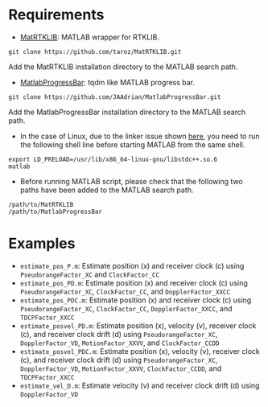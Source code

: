 # Requirements
- [MatRTKLIB](https://github.com/taroz/MatRTKLIB):
MATLAB wrapper for RTKLIB.
```shell
git clone https://github.com/taroz/MatRTKLIB.git
```
Add the MatRTKLIB installation directory to the MATLAB search path.
- [MatlabProgressBar](https://github.com/JAAdrian/MatlabProgressBar):
tqdm like MATLAB progress bar.
```shell
git clone https://github.com/JAAdrian/MatlabProgressBar.git
```
Add the MatlabProgressBar installation directory to the MATLAB search path.

- In the case of Linux, due to the linker issue shown [here](https://github.com/borglab/gtsam/blob/develop/matlab/README.md), you need to run the following shell line before starting MATLAB from the same shell.
```shell
export LD_PRELOAD=/usr/lib/x86_64-linux-gnu/libstdc++.so.6
matlab
```
- Before running MATLAB script, please check that the following two paths have been added to the MATLAB search path.
```shell
/path/to/MatRTKLIB
/path/to/MatlabProgressBar
```
# Examples
- `estimate_pos_P.m`: Estimate position (x) and receiver clock (c) using `PseudorangeFactor_XC` and `ClockFactor_CC`
- `estimate_pos_PD.m`: Estimate position (x) and receiver clock (c) using `PseudorangeFactor_XC`, `ClockFactor_CC`, and `DopplerFactor_XXCC`
- `estimate_pos_PDC.m`: Estimate position (x) and receiver clock (c) using `PseudorangeFactor_XC`, `ClockFactor_CC`, `DopplerFactor_XXCC`, and `TDCPFactor_XXCC`
- `estimate_posvel_PD.m`: Estimate position (x), velocity (v), receiver clock (c), and receiver clock drift (d) using `PseudorangeFactor_XC`, `DopplerFactor_VD`, `MotionFactor_XXVV`, and `ClockFactor_CCDD`
- `estimate_posvel_PDC.m`: Estimate position (x), velocity (v), receiver clock (c), and receiver clock drift (d) using `PseudorangeFactor_XC`, `DopplerFactor_VD`, `MotionFactor_XXVV`, `ClockFactor_CCDD`, and `TDCPFactor_XXCC`
- `estimate_vel_D.m`: Estimate velocity (v) and receiver clock drift (d) using `DopplerFactor_VD`